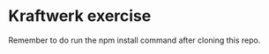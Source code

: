 <h1>Kraftwerk exercise</h1>
<p>Remember to do run the npm install command after cloning this repo.</p>
